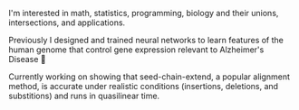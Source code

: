 I'm interested in math, statistics, programming, biology and their unions, intersections, and applications.

Previously I designed and trained neural networks to learn features of the human genome that control gene expression relevant to Alzheimer's Disease 🧠

Currently working on showing that seed-chain-extend, a popular alignment method, is accurate under realistic conditions (insertions, deletions, and substitions) and runs in quasilinear time.

<!--
**Lazarus42/Lazarus42** is a ✨ _special_ ✨ repository because its `README.md` (this file) appears on your GitHub profile.

Here are some ideas to get you started:

- 🔭 I’m currently working on ...
- 🌱 I’m currently learning ...
- 👯 I’m looking to collaborate on ...
- 🤔 I’m looking for help with ...
- 💬 Ask me about ...
- 📫 How to reach me: ...
- 😄 Pronouns: ...
- ⚡ Fun fact: ...
-->
